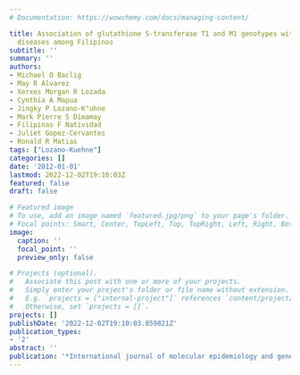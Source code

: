 ```yaml
---
# Documentation: https://wowchemy.com/docs/managing-content/

title: Association of glutathione S-transferase T1 and M1 genotypes with chronic liver
  diseases among Filipinos
subtitle: ''
summary: ''
authors:
- Michael O Baclig
- May R Alvarez
- Xerxes Morgan R Lozada
- Cynthia A Mapua
- Jingky P Lozano-K"uhne
- Mark Pierre S Dimamay
- Filipinas F Natividad
- Juliet Gopez-Cervantes
- Ronald R Matias
tags: ["Lozano-Kuehne"]
categories: []
date: '2012-01-01'
lastmod: 2022-12-02T19:10:03Z
featured: false
draft: false

# Featured image
# To use, add an image named `featured.jpg/png` to your page's folder.
# Focal points: Smart, Center, TopLeft, Top, TopRight, Left, Right, BottomLeft, Bottom, BottomRight.
image:
  caption: ''
  focal_point: ''
  preview_only: false

# Projects (optional).
#   Associate this post with one or more of your projects.
#   Simply enter your project's folder or file name without extension.
#   E.g. `projects = ["internal-project"]` references `content/project/deep-learning/index.md`.
#   Otherwise, set `projects = []`.
projects: []
publishDate: '2022-12-02T19:10:03.859821Z'
publication_types:
- '2'
abstract: ''
publication: '*International journal of molecular epidemiology and genetics*'
---
```

